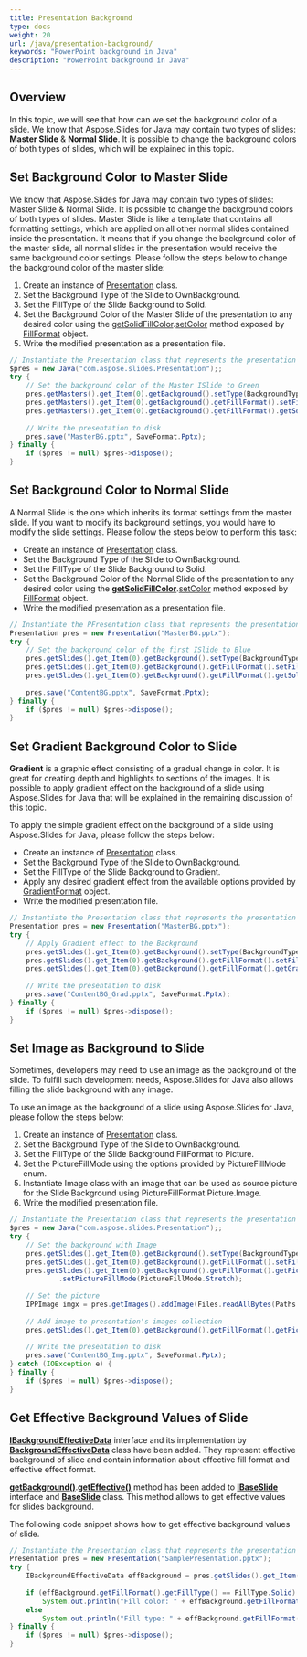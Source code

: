 ```yaml
---
title: Presentation Background
type: docs
weight: 20
url: /java/presentation-background/
keywords: "PowerPoint background in Java"
description: "PowerPoint background in Java"
---
```



## Overview
In this topic, we will see that how can we set the background color of a slide. We know that Aspose.Slides for Java may contain two types of slides: **Master Slide** & **Normal Slide**. It is possible to change the background colors of both types of slides, which will be explained in this topic.

## **Set Background Color to Master Slide**
We know that Aspose.Slides for Java may contain two types of slides: Master Slide & Normal Slide. It is possible to change the background colors of both types of slides. Master Slide is like a template that contains all formatting settings, which are applied on all other normal slides contained inside the presentation. It means that if you change the background color of the master slide, all normal slides in the presentation would receive the same background color settings. Please follow the steps below to change the background color of the master slide:

1. Create an instance of [Presentation](https://apireference.aspose.com/slides/java/com.aspose.slides/Presentation) class.
1. Set the Background Type of the Slide to OwnBackground.
1. Set the FillType of the Slide Background to Solid.
1. Set the Background Color of the Master Slide of the presentation to any desired color using the [getSolidFillColor](https://apireference.aspose.com/slides/java/com.aspose.slides/FillFormat#getSolidFillColor--).[setColor](https://apireference.aspose.com/slides/java/com.aspose.slides/IColorFormat#setColor-java.awt.Color-) method exposed by [FillFormat](https://apireference.aspose.com/slides/java/com.aspose.slides/FillFormat) object.
1. Write the modified presentation as a presentation file.

```java
// Instantiate the Presentation class that represents the presentation file
$pres = new Java("com.aspose.slides.Presentation");;
try {
    // Set the background color of the Master ISlide to Green
    pres.getMasters().get_Item(0).getBackground().setType(BackgroundType.OwnBackground);
    pres.getMasters().get_Item(0).getBackground().getFillFormat().setFillType(FillType.Solid);
    pres.getMasters().get_Item(0).getBackground().getFillFormat().getSolidFillColor().setColor(Color.GREEN);
    
    // Write the presentation to disk
    pres.save("MasterBG.pptx", SaveFormat.Pptx);
} finally {
    if ($pres != null) $pres->dispose();
}
```

## **Set Background Color to Normal Slide**
A Normal Slide is the one which inherits its format settings from the master slide. If you want to modify its background settings, you would have to modify the slide settings. Please follow the steps below to perform this task:

- Create an instance of [Presentation](https://apireference.aspose.com/slides/java/com.aspose.slides/Presentation) class.
- Set the Background Type of the Slide to OwnBackground.
- Set the FillType of the Slide Background to Solid.
- Set the Background Color of the Normal Slide of the presentation to any desired color using the [**getSolidFillColor**](https://apireference.aspose.com/slides/java/com.aspose.slides/FillFormat#getSolidFillColor--).[setColor](https://apireference.aspose.com/slides/java/com.aspose.slides/IColorFormat#setColor-java.awt.Color-) method exposed by [FillFormat](https://apireference.aspose.com/slides/java/com.aspose.slides/FillFormat) object.
- Write the modified presentation as a presentation file.

```java
// Instantiate the PFresentation class that represents the presentation file
Presentation pres = new Presentation("MasterBG.pptx");
try {
    // Set the background color of the first ISlide to Blue
    pres.getSlides().get_Item(0).getBackground().setType(BackgroundType.OwnBackground);
    pres.getSlides().get_Item(0).getBackground().getFillFormat().setFillType(FillType.Solid);
    pres.getSlides().get_Item(0).getBackground().getFillFormat().getSolidFillColor().setColor(Color.BLUE);
    
    pres.save("ContentBG.pptx", SaveFormat.Pptx);
} finally {
    if ($pres != null) $pres->dispose();
}
```

## Set Gradient Background Color to Slide
**Gradient** is a graphic effect consisting of a gradual change in color. It is great for creating depth and highlights to sections of the images. It is possible to apply gradient effect on the background of a slide using Aspose.Slides for Java that will be explained in the remaining discussion of this topic.

To apply the simple gradient effect on the background of a slide using Aspose.Slides for Java, please follow the steps below:

- Create an instance of [Presentation](https://apireference.aspose.com/slides/java/com.aspose.slides/Presentation) class.
- Set the Background Type of the Slide to OwnBackground.
- Set the FillType of the Slide Background to Gradient.
- Apply any desired gradient effect from the available options provided by [GradientFormat](https://apireference.aspose.com/slides/java/com.aspose.slides/IGradientFormat) object.
- Write the modified presentation file.

```java
// Instantiate the Presentation class that represents the presentation file
Presentation pres = new Presentation("MasterBG.pptx");
try {
    // Apply Gradient effect to the Background
    pres.getSlides().get_Item(0).getBackground().setType(BackgroundType.OwnBackground);
    pres.getSlides().get_Item(0).getBackground().getFillFormat().setFillType(FillType.Gradient);
    pres.getSlides().get_Item(0).getBackground().getFillFormat().getGradientFormat().setTileFlip(TileFlip.FlipBoth);
    
    // Write the presentation to disk
    pres.save("ContentBG_Grad.pptx", SaveFormat.Pptx);
} finally {
    if ($pres != null) $pres->dispose();
}
```

## Set Image as Background to Slide
Sometimes, developers may need to use an image as the background of the slide. To fulfill such development needs, Aspose.Slides for Java also allows filling the slide background with any image.

To use an image as the background of a slide using Aspose.Slides for Java, please follow the steps below:

1. Create an instance of [Presentation](https://apireference.aspose.com/slides/java/com.aspose.slides/Presentation) class.
1. Set the Background Type of the Slide to OwnBackground.
1. Set the FillType of the Slide Background FillFormat to Picture.
1. Set the PictureFillMode using the options provided by PictureFillMode enum.
1. Instantiate Image class with an image that can be used as source picture for the Slide Background using PictureFillFormat.Picture.Image.
1. Write the modified presentation file.

```java
// Instantiate the Presentation class that represents the presentation file
$pres = new Java("com.aspose.slides.Presentation");;
try {
    // Set the background with Image
    pres.getSlides().get_Item(0).getBackground().setType(BackgroundType.OwnBackground);
    pres.getSlides().get_Item(0).getBackground().getFillFormat().setFillType(FillType.Picture);
    pres.getSlides().get_Item(0).getBackground().getFillFormat().getPictureFillFormat()
            .setPictureFillMode(PictureFillMode.Stretch);
    
    // Set the picture
    IPPImage imgx = pres.getImages().addImage(Files.readAllBytes(Paths.get("Desert.jpg")));
    
    // Add image to presentation's images collection
    pres.getSlides().get_Item(0).getBackground().getFillFormat().getPictureFillFormat().getPicture().setImage(imgx);
    
    // Write the presentation to disk
    pres.save("ContentBG_Img.pptx", SaveFormat.Pptx);
} catch (IOException e) {
} finally {
    if ($pres != null) $pres->dispose();
}
```

## **Get Effective Background Values of Slide**
[**IBackgroundEffectiveData**](https://apireference.aspose.com/slides/java/com.aspose.slides/IBackgroundEffectiveData) interface and its implementation by [**BackgroundEffectiveData**](https://apireference.aspose.com/slides/java/com.aspose.slides/BackgroundEffectiveData) class have been added. They represent effective background of slide and contain information about effective fill format and effective effect format.

[**getBackground()**](https://apireference.aspose.com/slides/java/com.aspose.slides/IBaseSlide#getBackground--).[**getEffective()**](https://apireference.aspose.com/slides/java/com.aspose.slides/IBackground#getEffective--) method has been added to [**IBaseSlide**](https://apireference.aspose.com/slides/java/com.aspose.slides/IBaseSlide) interface and [**BaseSlide**](https://apireference.aspose.com/slides/java/com.aspose.slides/BaseSlide) class. This method allows to get effective values for slides background.

The following code snippet shows how to get effective background values of slide.

```java
// Instantiate the Presentation class that represents the presentation file
Presentation pres = new Presentation("SamplePresentation.pptx");
try {
    IBackgroundEffectiveData effBackground = pres.getSlides().get_Item(0).getBackground().getEffective();
    
    if (effBackground.getFillFormat().getFillType() == FillType.Solid)
        System.out.println("Fill color: " + effBackground.getFillFormat().getSolidFillColor());
    else
        System.out.println("Fill type: " + effBackground.getFillFormat().getFillType());
} finally {
    if ($pres != null) $pres->dispose();
}
```